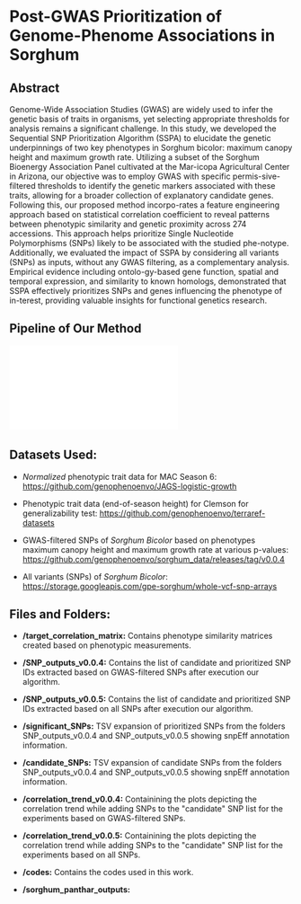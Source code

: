 <h1>Post-GWAS Prioritization of  Genome-Phenome Associations in Sorghum
</h1>

## Abstract
Genome-Wide Association Studies (GWAS) are widely used to infer the genetic basis of traits in organisms, yet selecting appropriate thresholds for analysis remains a significant challenge. In this study, we developed the Sequential SNP Prioritization Algorithm (SSPA) to elucidate the genetic underpinnings of two key phenotypes in Sorghum bicolor: maximum canopy height and maximum growth rate. Utilizing a subset of the Sorghum Bioenergy Association Panel cultivated at the Mar-icopa Agricultural Center in Arizona, our objective was to employ GWAS with specific permis-sive-filtered thresholds to identify the genetic markers associated with these traits, allowing for a broader collection of explanatory candidate genes. Following this, our proposed method incorpo-rates a feature engineering approach based on statistical correlation coefficient to reveal patterns between phenotypic similarity and genetic proximity across 274 accessions. This approach helps prioritize Single Nucleotide Polymorphisms (SNPs) likely to be associated with the studied phe-notype. Additionally, we evaluated the impact of SSPA by considering all variants (SNPs) as inputs, without any GWAS filtering, as a complementary analysis. Empirical evidence including ontolo-gy-based gene function, spatial and temporal expression, and similarity to known homologs, demonstrated that SSPA effectively prioritizes SNPs and genes influencing the phenotype of in-terest, providing valuable insights for functional genetics research.

## Pipeline of Our Method
![Image not available.](figures/Outline.pdf)

## Datasets Used:
* _Normalized_ phenotypic trait data for MAC Season 6: https://github.com/genophenoenvo/JAGS-logistic-growth

* Phenotypic trait data (end-of-season height) for Clemson for generalizability test: https://github.com/genophenoenvo/terraref-datasets 

* GWAS-filtered SNPs of _Sorghum Bicolor_ based on phenotypes maximum canopy height and maximum growth rate at various p-values: https://github.com/genophenoenvo/sorghum_data/releases/tag/v0.0.4

* All variants (SNPs) of _Sorghum Bicolor_: https://storage.googleapis.com/gpe-sorghum/whole-vcf-snp-arrays

## Files and Folders:
* **/target_correlation_matrix:** Contains phenotype similarity matrices created based on phenotypic measurements.
  
* **/SNP_outputs_v0.0.4:** Contains the list of candidate and prioritized SNP IDs extracted based on GWAS-filtered SNPs after execution our algorithm.

* **/SNP_outputs_v0.0.5:** Contains the list of candidate and prioritized SNP IDs extracted based on all SNPs after execution our algorithm.

* **/significant_SNPs:** TSV expansion of prioritized SNPs from the folders SNP_outputs_v0.0.4 and SNP_outputs_v0.0.5 showing snpEff annotation information.

* **/candidate_SNPs:** TSV expansion of candidate SNPs from the folders SNP_outputs_v0.0.4 and SNP_outputs_v0.0.5 showing snpEff annotation information.

* **/correlation_trend_v0.0.4:** Containining the plots depicting the correlation trend while adding SNPs to the "candidate" SNP list for the experiments based on GWAS-filtered SNPs.

* **/correlation_trend_v0.0.5:** Containining the plots depicting the correlation trend while adding SNPs to the "candidate" SNP list for the experiments based on all SNPs.

* **/codes:** Contains the codes used in this work.

* **/sorghum_panthar_outputs:**  
